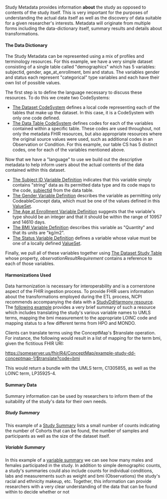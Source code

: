 Study Metadata provides information **about** the study as opposed to contents of the study itself. This is very important for the purposes of understanding the actual data itself as well as the discovery of data suitable for a given researcher's interests. Metadata will originate from multiple forms including the data-dictionary itself, summary results and details about transformations.

#### The Data Dictionary
The Study Metadata can be represented using a mix of profiles and terminology resources. For this example, we have a very simple dataset consisting of a single table called "demographics" which has 5 variables: subjectid, gender, age_at_enrollment, bmi and status. The variables gender and status each represent "categorical" type variables and each have their own list of possible values. 

The first step is to define the language necessary to discuss these resources. To do this we create two CodeSystems:
* [The Dataset CodeSystem](CodeSystem-example-study-dd-dataset-codesystem-1.html) defines a local code representing each of the tables that make up the dataset. In this case, it is a CodeSystem with only one code defined. 
*  [The Data Table CodeSystem](CodeSystem-example-study-dd-datatable-codesystem-1.html) defines codes for each of the variables contained within a specific table. These codes are used throughout, not only the metadata FHIR resources, but also appropriate resources where the original source values were used, such as additional codes in an Observation or Condition. For this example, our table CS has 5 distinct codes, one for each of the variables mentioned above.  

Now that we have a "language" to use we build out the descriptive metadata to help inform users about the actual contents of the data contained within this dataset. 
* [The Subject ID Variable Definition](ObservationDefinition-example-study-dd-variable-1-1.html) indicates that this variable simply contains "string" data as its permitted data type and its code maps to the code, [subjectid](CodeSystem-example-study-dd-datatable-codesystem-1.html) from the data table. 
* [The Gender Variable Definition](ObservationDefinition-example-study-dd-variable-1-2.html) describes the variable as permitting only CodeableConcept data, which must be one of the values defined in this [ValueSet](http://hl7.org/fhir/ValueSet/administrative-gender).
* [The Age at Enrollment Variable Definition](ObservationDefinition-example-study-dd-variable-1-3.html) suggests that the variable's type should be an integer and that it should be within the range of 10957 and 14610 days. 
* [The BMI Variable Definition](ObservationDefinition-example-study-dd-variable-1-4.html) describes this variable as "Quantity" and that its units are "kg/m2".
* [The Status Variable Definition](ObservationDefinition-example-study-dd-variable-1-5.html) defines a variable whose value must be one of a locally defined [ValueSet](ValueSet-example-study-dd-case-control-vs-1.html).

Finally, we pull all of these variables together using [The Dataset Study Table](ActivityDefinition-example-study-dd-table-1.html) whose property, *observationResultRequirement* contains a reference to each of those variables. 

#### Harmonizations Used
Data harmonization is necessary for interoperability and is a cornerstone aspect of the FHIR ingestion process. To provide FHIR users information about the transformations employed during the ETL process, NCPI recommends accompanying the data with a [StudyDdHarmony resource](StructureDefinition-study-dd-harmony.html). The [following example](ConceptMap-example-study-dd-conceptmap-1.json.html) provides a very brief summary of such a resource which includes translating the study's various variable names to UMLS terms, mapping the bmi measurement to the appropriate LOINC code and mapping status to a few different terms from HPO and MONDO. 

Clients can translate terms using the ConceptMap's $translate operation. For instance, the following would result in a list of mapping for the term bmi, given the fictitious FHIR URI: 

https://someserver.us/fhir/R4/ConceptMap/example-study-dd-conceptmap-1/$translate?code=bmi

This would return a bundle with the UMLS term, C1305855, as well as the LOINC term, LP35925-4.

#### Summary Data
Summary information can be used by researchers to inform them of the suitability of the study's data for their own needs. 

##### Study Summary
This example of a [Study Summary](Observation-anvil-summary-cmg.html) lists a small number of counts indicating the number of Cohorts that can be found, the number of samples and participants as well as the size of the dataset itself. 

##### Variable Summary
In this example of a [variable summary](Observation-example-study-summary-gender.html) we can see how many males and females participated in the study. In addition to simple demographic counts, a study's summaries could also include counts for individual conditions, labs and measurements such as weight and bmi (Observations) the study's racial and ethnicity makeup, etc. Together, this information can provide researchers with a very clear understanding of the data that can be found within to decide whether or not 